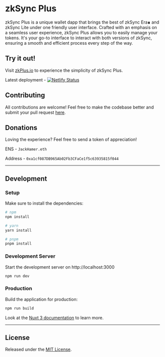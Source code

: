 # zkSync Plus
zkSync Plus is a unique wallet dapp that brings the best of zkSync Era∎ and zkSync Lite under one friendly user interface. Crafted with an emphasis on a seamless user experience, zkSync Plus allows you to easily manage your tokens. It's your go-to interface to interact with both versions of zkSync, ensuring a smooth and efficient process every step of the way.

## Try it out!

Visit [zkPlus.io](https://zkplus.io/) to experience the simplicity of zkSync Plus.

Latest deployment - [![Netlify Status](https://api.netlify.com/api/v1/badges/999d85e2-8744-4b3f-b18e-21f37fca0381/deploy-status)](https://app.netlify.com/sites/zkplus/deploys)

## Contributing
All contributions are welcome! Feel free to make the codebase better and submit your pull request [here](https://github.com/JackHamer09/zksync-plus/pulls).

## Donations
Loving the experience? Feel free to send a token of appreciation!

ENS - `JackHamer.eth`

Address - `0xa1cf087DB965Ab02Fb3CFaCe1f5c63935815f044`

---
## Development
### Setup

Make sure to install the dependencies:

```bash
# npm
npm install

# yarn
yarn install

# pnpm
pnpm install
```

### Development Server

Start the development server on http://localhost:3000

```bash
npm run dev
```

### Production

Build the application for production:

```bash
npm run build
```

Look at the [Nuxt 3 documentation](https://nuxt.com/docs/getting-started/introduction) to learn more.

---

## License
Released under the [MIT License](https://github.com/JackHamer09/zksync-plus/blob/main/LICENSE).